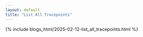```yaml
---
layout: default
title: "List All Tracepoints"
---
```


{% include blogs_html/2025-02-12-list_all_tracepoints.html %}
